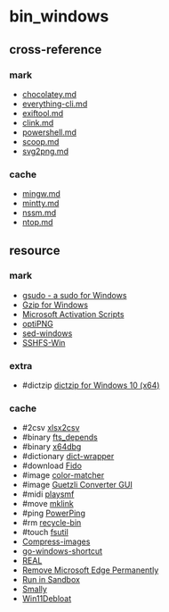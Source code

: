 # bin_windows

## cross-reference

### mark

- [chocolatey.md](bin/_windows/chocolatey.md)
- [everything-cli.md](bin/_windows/everything-cli.md)
- [exiftool.md](bin/_windows/exiftool.md)
- [clink.md](bin/_windows/clink/clink.md)
- [powershell.md](bin/_windows/powershell/powershell.md)
- [scoop.md](bin/_windows/scoop/scoop.md)
- [svg2png.md](bin/_windows/svg2png.md)

### cache

- [mingw.md](bin/_windows/mingw.md)
- [mintty.md](bin/_windows/mintty.md)
- [nssm.md](bin/_windows/nssm.md)
- [ntop.md](bin/_windows/ntop.md)

## resource

### mark

- [gsudo - a sudo for Windows](https://github.com/gerardog/gsudo)
- [Gzip for Windows](https://gnuwin32.sourceforge.net/packages/gzip.htm)
- [Microsoft Activation Scripts](https://github.com/massgravel/Microsoft-Activation-Scripts)
- [optiPNG](https://optipng.sourceforge.net)
- [sed-windows](https://github.com/mbuilov/sed-windows)
- [SSHFS-Win](https://github.com/winfsp/sshfs-win)

### extra

- #dictzip [dictzip for Windows 10 (x64)](https://github.com/KaseyJenkins/dictzip-win64)

### cache

- #2csv [xlsx2csv](https://github.com/zitsen/xlsx2csv.rs)
- #binary [fts_depends](https://github.com/forrestthewoods/fts_depends)
- #binary [x64dbg](https://github.com/x64dbg/x64dbg)
- #dictionary [dict-wrapper](https://github.com/dekerser/dict-wrapper)
- #download [Fido](https://github.com/pbatard/Fido)
- #image [color-matcher](https://github.com/hahnec/color-matcher)
- #image [Guetzli Converter GUI](https://guetzliconverter.net)
- #midi [playsmf](https://github.com/MrBMueller/playsmf)
- #move [mklink](https://github.com/kkysen/mklink)
- #ping [PowerPing](https://github.com/Killeroo/PowerPing)
- #rm [recycle-bin](https://github.com/sindresorhus/recycle-bin)
- #touch [fsutil](https://github.com/MicrosoftDocs/windowsserverdocs/blob/main/WindowsServerDocs/administration/windows-commands/fsutil.md)
- [Compress-images](https://github.com/Yuriy-Svetlov/compress-images)
- [go-windows-shortcut](https://github.com/nyaosorg/go-windows-shortcut)
- [REAL](https://github.com/miniant-git/REAL)
- [Remove Microsoft Edge Permanently](https://github.com/liuyuyu2020/EdgeGoAway)
- [Run in Sandbox](https://github.com/damienvanrobaeys/Run-in-Sandbox)
- [Smally](https://github.com/xinlin-z/smally)
- [Win11Debloat](https://github.com/Raphire/Win11Debloat)
